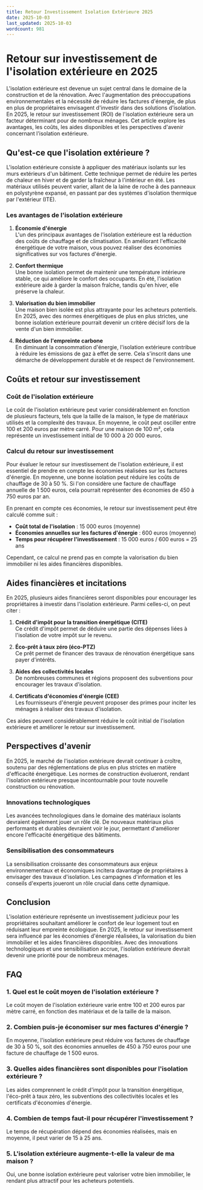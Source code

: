 ```yaml
---
title: Retour Investissement Isolation Extérieure 2025
date: 2025-10-03
last_updated: 2025-10-03
wordcount: 981
---
```


# Retour sur investissement de l'isolation extérieure en 2025

L'isolation extérieure est devenue un sujet central dans le domaine de la construction et de la rénovation. Avec l'augmentation des préoccupations environnementales et la nécessité de réduire les factures d'énergie, de plus en plus de propriétaires envisagent d'investir dans des solutions d'isolation. En 2025, le retour sur investissement (ROI) de l'isolation extérieure sera un facteur déterminant pour de nombreux ménages. Cet article explore les avantages, les coûts, les aides disponibles et les perspectives d'avenir concernant l'isolation extérieure.

## Qu'est-ce que l'isolation extérieure ?

L'isolation extérieure consiste à appliquer des matériaux isolants sur les murs extérieurs d'un bâtiment. Cette technique permet de réduire les pertes de chaleur en hiver et de garder la fraîcheur à l'intérieur en été. Les matériaux utilisés peuvent varier, allant de la laine de roche à des panneaux en polystyrène expansé, en passant par des systèmes d'isolation thermique par l'extérieur (ITE).

### Les avantages de l'isolation extérieure

1. **Économie d'énergie**  
   L'un des principaux avantages de l'isolation extérieure est la réduction des coûts de chauffage et de climatisation. En améliorant l'efficacité énergétique de votre maison, vous pouvez réaliser des économies significatives sur vos factures d'énergie.

2. **Confort thermique**  
   Une bonne isolation permet de maintenir une température intérieure stable, ce qui améliore le confort des occupants. En été, l'isolation extérieure aide à garder la maison fraîche, tandis qu'en hiver, elle préserve la chaleur.

3. **Valorisation du bien immobilier**  
   Une maison bien isolée est plus attrayante pour les acheteurs potentiels. En 2025, avec des normes énergétiques de plus en plus strictes, une bonne isolation extérieure pourrait devenir un critère décisif lors de la vente d'un bien immobilier.

4. **Réduction de l'empreinte carbone**  
   En diminuant la consommation d'énergie, l'isolation extérieure contribue à réduire les émissions de gaz à effet de serre. Cela s'inscrit dans une démarche de développement durable et de respect de l'environnement.

## Coûts et retour sur investissement

### Coût de l'isolation extérieure

Le coût de l'isolation extérieure peut varier considérablement en fonction de plusieurs facteurs, tels que la taille de la maison, le type de matériaux utilisés et la complexité des travaux. En moyenne, le coût peut osciller entre 100 et 200 euros par mètre carré. Pour une maison de 100 m², cela représente un investissement initial de 10 000 à 20 000 euros.

### Calcul du retour sur investissement

Pour évaluer le retour sur investissement de l'isolation extérieure, il est essentiel de prendre en compte les économies réalisées sur les factures d'énergie. En moyenne, une bonne isolation peut réduire les coûts de chauffage de 30 à 50 %. Si l'on considère une facture de chauffage annuelle de 1 500 euros, cela pourrait représenter des économies de 450 à 750 euros par an.

En prenant en compte ces économies, le retour sur investissement peut être calculé comme suit :

- **Coût total de l'isolation** : 15 000 euros (moyenne)
- **Économies annuelles sur les factures d'énergie** : 600 euros (moyenne)
- **Temps pour récupérer l'investissement** : 15 000 euros / 600 euros = 25 ans

Cependant, ce calcul ne prend pas en compte la valorisation du bien immobilier ni les aides financières disponibles.

## Aides financières et incitations

En 2025, plusieurs aides financières seront disponibles pour encourager les propriétaires à investir dans l'isolation extérieure. Parmi celles-ci, on peut citer :

1. **Crédit d'impôt pour la transition énergétique (CITE)**  
   Ce crédit d'impôt permet de déduire une partie des dépenses liées à l'isolation de votre impôt sur le revenu.

2. **Éco-prêt à taux zéro (éco-PTZ)**  
   Ce prêt permet de financer des travaux de rénovation énergétique sans payer d'intérêts.

3. **Aides des collectivités locales**  
   De nombreuses communes et régions proposent des subventions pour encourager les travaux d'isolation.

4. **Certificats d'économies d'énergie (CEE)**  
   Les fournisseurs d'énergie peuvent proposer des primes pour inciter les ménages à réaliser des travaux d'isolation.

Ces aides peuvent considérablement réduire le coût initial de l'isolation extérieure et améliorer le retour sur investissement.

## Perspectives d'avenir

En 2025, le marché de l'isolation extérieure devrait continuer à croître, soutenu par des réglementations de plus en plus strictes en matière d'efficacité énergétique. Les normes de construction évolueront, rendant l'isolation extérieure presque incontournable pour toute nouvelle construction ou rénovation.

### Innovations technologiques

Les avancées technologiques dans le domaine des matériaux isolants devraient également jouer un rôle clé. De nouveaux matériaux plus performants et durables devraient voir le jour, permettant d'améliorer encore l'efficacité énergétique des bâtiments.

### Sensibilisation des consommateurs

La sensibilisation croissante des consommateurs aux enjeux environnementaux et économiques incitera davantage de propriétaires à envisager des travaux d'isolation. Les campagnes d'information et les conseils d'experts joueront un rôle crucial dans cette dynamique.

## Conclusion

L'isolation extérieure représente un investissement judicieux pour les propriétaires souhaitant améliorer le confort de leur logement tout en réduisant leur empreinte écologique. En 2025, le retour sur investissement sera influencé par les économies d'énergie réalisées, la valorisation du bien immobilier et les aides financières disponibles. Avec des innovations technologiques et une sensibilisation accrue, l'isolation extérieure devrait devenir une priorité pour de nombreux ménages.

## FAQ

### 1. Quel est le coût moyen de l'isolation extérieure ?
Le coût moyen de l'isolation extérieure varie entre 100 et 200 euros par mètre carré, en fonction des matériaux et de la taille de la maison.

### 2. Combien puis-je économiser sur mes factures d'énergie ?
En moyenne, l'isolation extérieure peut réduire vos factures de chauffage de 30 à 50 %, soit des économies annuelles de 450 à 750 euros pour une facture de chauffage de 1 500 euros.

### 3. Quelles aides financières sont disponibles pour l'isolation extérieure ?
Les aides comprennent le crédit d'impôt pour la transition énergétique, l'éco-prêt à taux zéro, les subventions des collectivités locales et les certificats d'économies d'énergie.

### 4. Combien de temps faut-il pour récupérer l'investissement ?
Le temps de récupération dépend des économies réalisées, mais en moyenne, il peut varier de 15 à 25 ans.

### 5. L'isolation extérieure augmente-t-elle la valeur de ma maison ?
Oui, une bonne isolation extérieure peut valoriser votre bien immobilier, le rendant plus attractif pour les acheteurs potentiels.